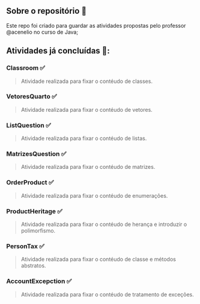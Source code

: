 ## Sobre o repositório :eyes:

Este repo foi criado para guardar as atividades propostas pelo professor @acenelio no curso de Java;



## Atividades já concluídas :pencil::

### Classroom :white_check_mark:
> Atividade realizada para fixar o contéudo de classes.

### VetoresQuarto :white_check_mark:
> Atividade realizada para fixar o contéudo de vetores.

### ListQuestion :white_check_mark:
> Atividade realizada para fixar o contéudo de listas.
    
### MatrizesQuestion :white_check_mark:
> Atividade realizada para fixar o contéudo de matrizes.

### OrderProduct :white_check_mark:
> Atividade realizada para fixar o contéudo de enumerações.

### ProductHeritage :white_check_mark:
> Atividade realizada para fixar o contéudo de herança e introduzir o polimorfismo.

### PersonTax :white_check_mark:
> Atividade realizada para fixar o contéudo de classe e métodos abstratos.

### AccountExcepction :white_check_mark:
> Atividade realizada para fixar o contéudo de tratamento de exceções.
